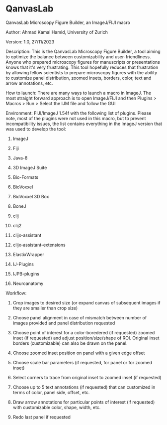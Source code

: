 # QanvasLab
QanvasLab Microscopy Figure Builder, an ImageJ/FIJI macro

Author: Ahmad Kamal Hamid, University of Zurich

Version: 1.0, 27/11/2023 
 
Description: This is the QanvasLab Microscopy Figure Builder, a tool aiming to optimize the balance between customizability and user-friendliness. Anyone who prepared microscopy figures for manuscripts or presentations knows that it's very frustrating. This tool hopefully reduces that frustration by allowing fellow scientists to prepare microscopy figures with the ability to customize panel distribution, zoomed insets, borders, color, text and arrow annotations, etc. 

How to launch: There are many ways to launch a macro in ImageJ. The most straight forward approach is to open ImageJ/FIJI and then Plugins > Macros > Run > Select the IJM file and follow the GUI
    
Environment: FIJI/ImageJ 1.54f with the following list of plugins. Please note, most of the plugins were not used in this macro, but to prevent incompatibility issues, the list contains everything in the ImageJ version that was used to develop the tool:
  		
1) ImageJ
     
2) Fiji
  			
3) Java-8
  			
4) 3D ImageJ Suite
  			
5) Bio-Formats
  			
6) BioVoxxel
  			
7) BioVoxxel 3D Box
 	  	
8) BoneJ
  			
9) clij
  			
10) clij2
  			
11) clijx-assistant
  			
12) clijx-assistant-extensions
  			
13) ElastixWrapper
  			
14) IJ-Plugins
  			
15) IJPB-plugins
  			
16) Neuroanatomy

Workflow:
1) Crop images to desired size (or expand canvas of subsequent images if they are smaller than crop size)
  			
2) Choose panel alignment in case of mismatch between number of images provided and panel distribution requested
  			
3) Choose point of interest for a color-boredered (if requested) zoomed inset (if requested) and adjust position/size/shape of ROI. Original inset borders (customizable) can also be drawn on the panel.
  			
4) Choose zoomed inset position on panel with a given edge offset
  			
5) Choose scale bar parameters (if requested, for panel or for zoomed inset)
  			
6) Select corners to trace from original inset to zoomed inset (if requested)
  			
7) Choose up to 5 text annotations (if requested) that can customized in terms of color, panel side, offset, etc. 
  			
8) Draw arrow annotations for particular points of interest (if requested) with customizable color, shape, width, etc.
  			
9) Redo last panel if requested
